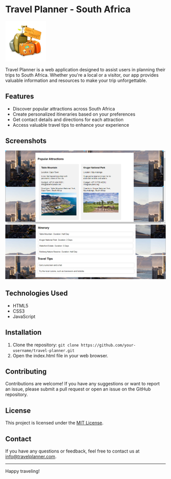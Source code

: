 # Travel Planner - South Africa

![Travel Planner Logo](3.png)

Travel Planner is a web application designed to assist users in planning their trips to South Africa. Whether you're a local or a visitor, our app provides valuable information and resources to make your trip unforgettable.

## Features

- Discover popular attractions across South Africa
- Create personalized itineraries based on your preferences
- Get contact details and directions for each attraction
- Access valuable travel tips to enhance your experience

## Screenshots

![Attractions](Attractions.png)
![Itinerary](Itinerary.png)
![Travel Tips](Travel-Tips.png)

## Technologies Used

- HTML5
- CSS3
- JavaScript

## Installation

1. Clone the repository: `git clone https://github.com/your-username/travel-planner.git`
2. Open the index.html file in your web browser.

## Contributing

Contributions are welcome! If you have any suggestions or want to report an issue, please submit a pull request or open an issue on the GitHub repository.

## License

This project is licensed under the [MIT License](LICENSE).

## Contact

If you have any questions or feedback, feel free to contact us at info@travelplanner.com.

---

Happy traveling!
